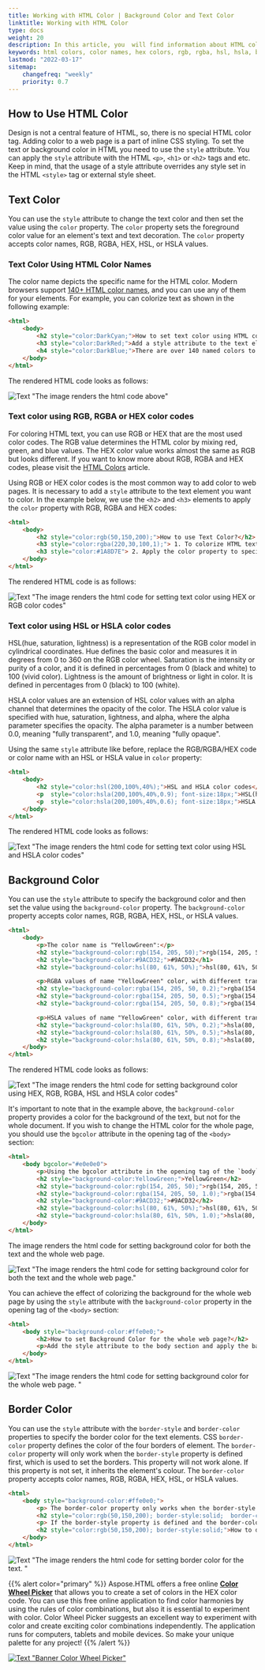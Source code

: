 ```yaml
---
title: Working with HTML Color | Background Color and Text Color 
linktitle: Working with HTML Color
type: docs
weight: 20
description: In this article, you  will find information about HTML color codes for your website - HTML color names with hex color codes, RGB, RGBA, HSL and HSLA values.
keywords: html colors, color names, hex colors, rgb, rgba, hsl, hsla, background color, text color, border color, color values, color codes
lastmod: "2022-03-17"
sitemap:
    changefreq: "weekly"
    priority: 0.7
---
```


<link href="./../../style.css" rel="stylesheet" type="text/css" />

## **How to Use HTML Color**

Design is not a central feature of HTML, so, there is no special HTML color tag. Adding color to a web page is a part of inline CSS styling. To set the text or background color in HTML you need to use the `style` attribute. You can apply the `style` attribute with the HTML `<p>`, `<h1>` or `<h2>`  tags and etc. Keep in mind, that the usage of a style attribute overrides any style set in the HTML `<style>` tag or external style sheet.

## **Text Color**

You can use the `style` attribute to change the text color and then set the value using the `color` property. The `color` property sets the foreground color value for an element's text and text decoration. The `color` property accepts color names, RGB, RGBA, HEX, HSL, or HSLA values.

### **Text Color Using HTML Color Names**

The color name depicts the specific name for the HTML color. Modern browsers support <a href="https://www.w3.org/TR/css-color-4/#named-colors" rel='noopener nofollow' target="_blank">140+ HTML color names</a>, and you can use any of them for your elements. For example, you can colorize text as shown in the following example:

```html
<html>
	<body>
		<h2 style="color:DarkCyan;">How to set text color using HTML color names?</h2>
		<h3 style="color:DarkRed;">Add a style attribute to the text element you want to colorize and use the color name to specify the color.</h3>
        <h4 style="color:DarkBlue;">There are over 140 named colors to choose from that you can use.</h4>
	</body>
</html>
```

The rendered HTML code looks as follows:

![Text "The image renders the html code above"](text-color.png#center)

### **Text color using RGB, RGBA or HEX color codes**

For coloring HTML text, you can use RGB or HEX that are the most used color codes. The RGB value determines the HTML color by mixing red, green, and blue values. The HEX color value works almost the same as RGB but looks different. If you want to know more about RGB, RGBA and HEX codes, please visit the [HTML Colors](https://docs.aspose.com/html/net/tutorial/html-colors/) article.

Using RGB or HEX color codes is the most common way to add color to web pages. It is necessary to add a `style` attribute to the text element you want to color. In the example below, we use the `<h2>` and `<h3>` elements to apply the `color` property with RGB, RGBA and HEX codes:

```html
<html>
	<body>
		<h2 style="color:rgb(50,150,200);">How to use Text Color?</h2>
		<h3 style="color:rgba(220,30,100,1);"> 1. To colorize HTML text, add a style attribute to the text element you want to color.</h3>
        <h3 style="color:#1A8D7E"> 2. Apply the color property to specify the color using RGB, RGBA or HEX code.</h3>
	</body>
</html>
```

 The rendered HTML code is as follows:

![Text "The image renders the html code for setting text color using HEX or RGB color codes"](text-color-hex-rgb.png#center)

### **Text color using HSL or HSLA color codes**

HSL(hue, saturation, lightness) is a representation of the RGB color model in cylindrical coordinates. Hue defines the basic color and measures it in degrees from 0 to 360 on the RGB color wheel. Saturation is the intensity or purity of a color, and it is defined in percentages from 0 (black and white) to 100 (vivid color). Lightness is the amount of brightness or light in color. It is defined in percentages from 0 (black) to 100 (white).

HSLA color values are an extension of HSL color values with an alpha channel that determines the opacity of the color. The HSLA color value is specified with hue, saturation, lightness, and alpha, where the alpha parameter specifies the opacity. The alpha parameter is a number between 0.0, meaning "fully transparent", and 1.0, meaning "fully opaque".

Using the same `style` attribute like before, replace the RGB/RGBA/HEX code or color name with an HSL or HSLA value in `color` property:

```html
<html>
	<body>
		<h2 style="color:hsl(200,100%,40%);">HSL and HSLA color codes</h2>
		<p  style="color:hsla(200,100%,40%,0.9); font-size:18px;">HSL(hue, saturation, lightness) is a representation of the RGB color model in cylindrical coordinates.</p>
		<p  style="color:hsla(200,100%,40%,0.6); font-size:18px;">HSLA color values are an extension of HSL color values with an alpha channel that determines the opacity of the color.</p>       
	</body>
</html>
```

The rendered HTML code looks as follows:

![Text "The image renders the html code for setting text color using HSL and HSLA color codes"](text-color-hsl-hsla.png#center)

  

 ## **Background Color**

You can use the `style` attribute to specify the background color and then set the value using the `background-color` property. The `background-color` property accepts color names, RGB, RGBA, HEX, HSL, or HSLA values.

```html
<html>
	<body>
		<p>The color name is "YellowGreen":</p>
		<h2 style="background-color:rgb(154, 205, 50);">rgb(154, 205, 50)</h2>
		<h2 style="background-color:#9ACD32;">#9ACD32</h1>
		<h2 style="background-color:hsl(80, 61%, 50%);">hsl(80, 61%, 50%)</h2>

		<p>RGBA values of name "YellowGreen" color, with different transparent:</p>
		<h2 style="background-color:rgba(154, 205, 50, 0.2);">rgba(154, 205, 50, 0.2)</h2>
		<h2 style="background-color:rgba(154, 205, 50, 0.5);">rgba(154, 205, 50, 0.5)</h2>
		<h2 style="background-color:rgba(154, 205, 50, 0.8);">rgba(154, 205, 50, 0.8)</h2>

		<p>HSLA values of name "YellowGreen" color, with different transparent:</p>
		<h2 style="background-color:hsla(80, 61%, 50%, 0.2);">hsla(80, 61%, 50%, 0.2)</h2>
		<h2 style="background-color:hsla(80, 61%, 50%, 0.5);">hsla(80, 61%, 50%, 0.5)</h2>
		<h2 style="background-color:hsla(80, 61%, 50%, 0.8);">hsla(80, 61%, 50%, 0.8)</h2>
	</body>
</html>
```


The rendered HTML code looks as follows:

![Text "The image renders the html code for setting background color using HEX, RGB, RGBA, HSL and HSLA color codes"](background-color.png#center)

It's important to note that in the example above, the `background-color` property provides a color for the background of the text, but not for the whole document. If you wish to change the HTML color for the whole page, you should use the `bgcolor` attribute in the opening tag of the `<body>` section:
```html
<html>
	<body bgcolor="#e0e0e0">
		<p>Using the bgcolor attribute in the opening tag of the `body` section allows you to change the HTML color for the whole page.</p>
		<h2 style="background-color:YellowGreen;">YellowGreen</h2>
		<h2 style="background-color:rgb(154, 205, 50);">rgb(154, 205, 50)</h2>
		<h2 style="background-color:rgba(154, 205, 50, 1.0);">rgba(154, 205, 50, 1.0)</h2>
		<h2 style="background-color:#9ACD32;">#9ACD32</h2>
		<h2 style="background-color:hsl(80, 61%, 50%);">hsl(80, 61%, 50%)</h2>
		<h2 style="background-color:hsla(80, 61%, 50%, 1.0);">hsla(80, 61%, 50%, 1.0)</h2>
	</body>
</html>
```
The image renders the html code for setting background color for both the text and the whole web page.

![Text "The image renders the html code for setting background color for both the text and the whole web page."](background-color-body.png#center)

You can achieve the effect of colorizing the background for the whole web page by using the `style` attribute with the `background-color` property in the opening tag of the `<body>` section:
```html
<html>
	<body style="background-color:#ffe0e0;">
		<h2>How to set Background Color for the whole web page?</h2>
		<p>Add the style attribute to the body section and apply the background-color property to specify a color using color name, RGB, HEX or HSL code.</p>
	</body>
</html>
```
![Text "The image renders the html code for setting background color for the whole web page. "](background-color-body1.png#center)

 ## **Border Color**

You can use the `style` attribute with the `border-style`  and  `border-color` properties to specify the border color for the text elements. CSS `border-color` property defines the color of the four borders of element. The `border-color` property will only work when the `border-style` property is defined first, which is used to set the borders. This property will not work alone. If this property is not set, it inherits the element's colour. The `border-color` property accepts color names, RGB, RGBA, HEX, HSL, or HSLA values.
```html
<html>
	<body style="background-color:#ffe0e0;">
		<p> The border-color property only works when the border-style property is defined first, which is used to set the borders.</p>	
		<h2 style="color:rgb(50,150,200); border-style:solid;  border-color:rgb(220,30,100);">How to define border color?</h2>
		<p> If the border-style property is defined and the border-color property is not set, the border inherits the element's color.</p>
		<h2 style="color:rgb(50,150,200); border-style:solid;">How to define border color?</h2>
	</body>
</html>
```
![Text "The image renders the html code for setting border color for the text. "](border-color.png#center)

{{% alert color="primary" %}} 
Aspose.HTML offers a free online <a href="https://products.aspose.app/html/color-wheel" target="_blank">**Color Wheel Picker**</a>  that allows you to create a set of colors in the HEX color code. You can use this free online application to find color harmonies by using the rules of color combinations, but also it is essential to experiment with color. Color Wheel Picker suggests an excellent way to experiment with color and create exciting color combinations independently. The application runs for computers, tablets and mobile devices. So make your unique palette for any project! 
{{% /alert %}} 

<a href="https://products.aspose.app/html/color-wheel" target="_blank">![Text "Banner Color Wheel Picker"](../color-wheel-picker.png#center)</a> 








